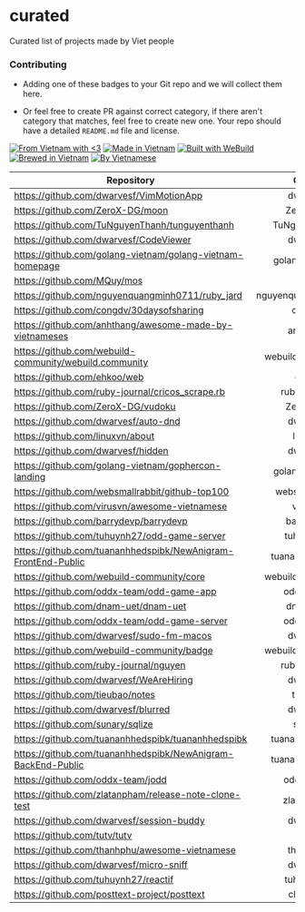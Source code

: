 # curated
Curated list of projects made by Viet people

### Contributing

- Adding one of these badges to your Git repo and we will collect them here.

- Or feel free to create PR against correct category, if there aren't category that matches, feel free to create new one. Your repo should have a detailed `README.md` file and license.

[![From Vietnam with <3](https://raw.githubusercontent.com/webuild-community/badge/master/svg/love.svg)](https://webuild.community) [![Made in Vietnam](https://raw.githubusercontent.com/webuild-community/badge/master/svg/made.svg)](https://webuild.community) [![Built with WeBuild](https://raw.githubusercontent.com/webuild-community/badge/master/svg/WeBuild.svg)](https://webuild.community) [![Brewed in Vietnam](https://raw.githubusercontent.com/webuild-community/badge/master/svg/brew.svg)](https://webuild.community) [![By Vietnamese](https://raw.githubusercontent.com/webuild-community/badge/master/svg/by.svg)](https://webuild.community)

Repository|Owner
|-|:-:|
https://github.com/dwarvesf/VimMotionApp|dwarvesf
https://github.com/ZeroX-DG/moon|ZeroX-DG
https://github.com/TuNguyenThanh/tunguyenthanh|TuNguyenThanh
https://github.com/dwarvesf/CodeViewer|dwarvesf
https://github.com/golang-vietnam/golang-vietnam-homepage|golang-vietnam
https://github.com/MQuy/mos|MQuy
https://github.com/nguyenquangminh0711/ruby_jard|nguyenquangminh0711
https://github.com/congdv/30daysofsharing|congdv
https://github.com/anhthang/awesome-made-by-vietnameses|anhthang
https://github.com/webuild-community/webuild.community|webuild-community
https://github.com/ehkoo/web|ehkoo
https://github.com/ruby-journal/cricos_scrape.rb|ruby-journal
https://github.com/ZeroX-DG/vudoku|ZeroX-DG
https://github.com/dwarvesf/auto-dnd|dwarvesf
https://github.com/linuxvn/about|linuxvn
https://github.com/dwarvesf/hidden|dwarvesf
https://github.com/golang-vietnam/gophercon-landing|golang-vietnam
https://github.com/websmallrabbit/github-top100|websmallrabbit
https://github.com/virusvn/awesome-vietnamese|virusvn
https://github.com/barrydevp/barrydevp|barrydevp
https://github.com/tuhuynh27/odd-game-server|tuhuynh27
https://github.com/tuananhhedspibk/NewAnigram-FrontEnd-Public|tuananhhedspibk
https://github.com/webuild-community/core|webuild-community
https://github.com/oddx-team/odd-game-app|oddx-team
https://github.com/dnam-uet/dnam-uet|dnam-uet
https://github.com/oddx-team/odd-game-server|oddx-team
https://github.com/dwarvesf/sudo-fm-macos|dwarvesf
https://github.com/webuild-community/badge|webuild-community
https://github.com/ruby-journal/nguyen|ruby-journal
https://github.com/dwarvesf/WeAreHiring|dwarvesf
https://github.com/tieubao/notes|tieubao
https://github.com/dwarvesf/blurred|dwarvesf
https://github.com/sunary/sqlize|sunary
https://github.com/tuananhhedspibk/tuananhhedspibk|tuananhhedspibk
https://github.com/tuananhhedspibk/NewAnigram-BackEnd-Public|tuananhhedspibk
https://github.com/oddx-team/jodd|oddx-team
https://github.com/zlatanpham/release-note-clone-test|zlatanpham
https://github.com/dwarvesf/session-buddy|dwarvesf
https://github.com/tutv/tutv|tutv
https://github.com/thanhphu/awesome-vietnamese|thanhphu
https://github.com/dwarvesf/micro-sniff|dwarvesf
https://github.com/tuhuynh27/reactif|tuhuynh27
https://github.com/posttext-project/posttext|clitetailor
